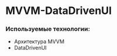 # MVVM-DataDrivenUI
 



<p>
    
### Используемые технологии:  
  
- Архитектура MVVM
- DataDrivenUI
</p>
